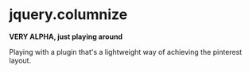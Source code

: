 # jquery.columnize

**VERY ALPHA, just playing around**

Playing with a plugin that's a lightweight way of achieving the pinterest layout.
